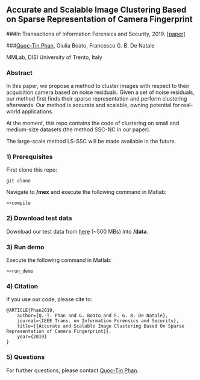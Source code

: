 ## Accurate and Scalable Image Clustering Based on Sparse Representation of Camera Fingerprint

###In Transactions of Information Forensics and Security, 2019. [[paper]](https://arxiv.org/abs/1810.07945)

###[Quoc-Tin Phan](https://quoctin.github.io), Giulia Boato, Francesco G. B. De Natale

MMLab, DISI
University of Trento, Italy


### Abstract
In this paper, we propose a method to cluster images with respect to their acquisition camera based on noise residuals. Given a set of noise residuals, our method first finds their sparse representation and perform clustering afterwards. Our method is accurate and scalable, owning potential for real-world applications.

At the moment, this repo contains the code of clustering on small and medium-size datasets (the method SSC-NC in our paper). 

The large-scale method LS-SSC will be made available in the future.

### 1) Prerequisites
First clone this repo:

```git clone ```

Navigate to **/mex** and execute the following command in Matlab: 

```>>compile```

### 2) Download test data
Download our test data from [here](https://drive.google.com/file/d/1kEf8Yg-thCk5vVlES4EevCX5_fWEmAQg/view?usp=sharing) (~500 MBs) into **/data**.

### 3) Run demo
Execute the following command in Matlab:

```>>run_demo```

### 4) Citation
If you use our code, please cite to:

```
@ARTICLE{Phan2019, 
	author={Q.-T. Phan and G. Boato and F. G. B. De Natale}, 
	journal={IEEE Trans. on Information Forensics and Security}, 
	title={{Accurate and Scalable Image Clustering Based On Sparse Representation of Camera Fingerprint}}, 
	year={2019}
}
```

### 5) Questions
For further questions, please contact [Quoc-Tin Phan](https://quoctin.github.io).

